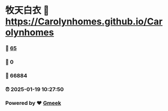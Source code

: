# 牧天白衣 :link: https://Carolynhomes.github.io/Carolynhomes 
### :page_facing_up: [65](https://Carolynhomes.github.io/Carolynhomes/tag.html) 
### :speech_balloon: 0 
### :hibiscus: 66884 
### :alarm_clock: 2025-01-19 10:27:50 
### Powered by :heart: [Gmeek](https://github.com/Meekdai/Gmeek)

